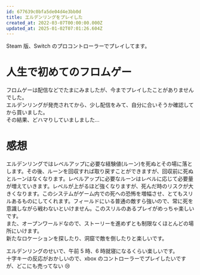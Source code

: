 ```yaml
---
id: 677639c0bfa5de04d4e3bb0d
title: エルデンリングをプレイした
created_at: 2022-03-07T00:00:00.000Z
updated_at: 2025-01-02T07:01:26.604Z
---
```


<p>Steam 版、Switch のプロコントローラーでプレイしてます。</p>
<h1>人生で初めてのフロムゲー</h1>
<p>フロムゲーは配信などでたまにみましたが、今までプレイしたことがありませんでした。<br>
エルデンリングが発売されてから、少し配信をみて、自分に合いそうか確認してから買いました。<br>
その結果、どハマりしていましました...</p>
<h1>感想</h1>
<p>エルデンリングではレベルアップに必要な経験値(ルーン)を死ぬとその場に落とします。その後、ルーンを回収すれば取り戻すことができますが、回収前に死ぬとルーンはなくなります。レベルアップに必要なルーンはレベルに応じて必要量が増えていきます。レベルが上がるほど強くなりますが、死んだ時のリスクが大きくなります。このシステムがゲーム内での死への恐怖を増幅させ、とてもスリルあるものにしてくれます。フィールドにいる普通の敵すら強いので、常に死を意識しながら戦わないといけません。このスリルのあるプレイがめっちゃ楽しいです。<br>
また、オープンワールドなので、ストーリーを進めずとも制限なくほとんどの場所にいけます。<br>
新たなロケーションを探したり、洞窟で敵を倒したりと楽しいです。</p>
<p>エルデンリングのせいで、午前 5 時、6 時就寝になるくらい楽しいです。<br>
十字キーの反応がおかしいので、xbox のコントローラーでプレイしたいですが、どこにも売ってない 😢</p>
